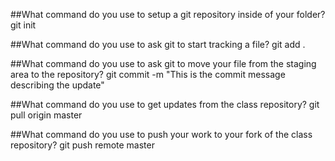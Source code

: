 ##What command do you use to setup a git repository inside of your folder?
git init

##What command do you use to ask git to start tracking a file?
git add .

##What command do you use to ask git to move your file from the staging area to the repository?
git commit -m "This is the commit message describing the update"

##What command do you use to get updates from the class repository?
git pull origin master

##What command do you use to push your work to your fork of the class repository?
git push remote master